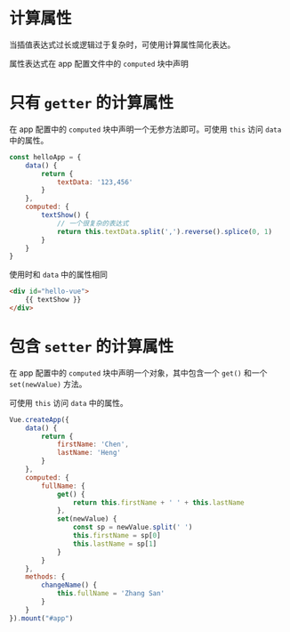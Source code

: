 # 计算属性

当插值表达式过长或逻辑过于复杂时，可使用计算属性简化表达。

属性表达式在 app 配置文件中的 `computed` 块中声明

# 只有 `getter` 的计算属性

在 app 配置中的 `computed` 块中声明一个无参方法即可。可使用 `this` 访问 `data` 中的属性。

```js
const helloApp = {
    data() {
        return {
            textData: '123,456'
        }
    },
    computed: {
        textShow() {
            // 一个很复杂的表达式
            return this.textData.split(',').reverse().splice(0, 1)
        }
    }
}
```

使用时和 `data` 中的属性相同

```html
<div id="hello-vue">
    {{ textShow }}
</div>
```

# 包含 `setter` 的计算属性

在 app 配置中的 `computed` 块中声明一个对象，其中包含一个 `get()` 和一个 `set(newValue)` 方法。

可使用 `this` 访问 `data` 中的属性。

```js
Vue.createApp({
    data() {
        return {
            firstName: 'Chen',
            lastName: 'Heng'
        }
    },
    computed: {
        fullName: {
            get() {
                return this.firstName + ' ' + this.lastName
            },
            set(newValue) {
                const sp = newValue.split(' ')
                this.firstName = sp[0]
                this.lastName = sp[1]
            }
        }
    },
    methods: {
        changeName() {
            this.fullName = 'Zhang San'
        }
    }
}).mount("#app")
```

‍
